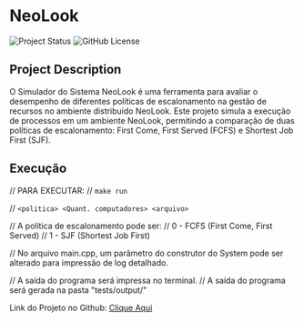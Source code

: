 # NeoLook

![Project Status](https://img.shields.io/badge/status-in%20progress-yellow)
![GitHub License](https://img.shields.io/github/license/LViniciusk/neolook)

## Project Description

O Simulador do Sistema NeoLook é uma ferramenta para avaliar o desempenho de diferentes políticas de escalonamento na gestão de recursos no ambiente distribuído NeoLook. Este projeto simula a execução de processos em um ambiente NeoLook, permitindo a comparação de duas políticas de escalonamento: First Come, First Served (FCFS) e Shortest Job First (SJF).

## Execução

// PARA EXECUTAR:
//     `make run`

//     `<politica> <Quant. computadores> <arquivo>`

// A política de escalonamento pode ser:
// 0 - FCFS (First Come, First Served)
// 1 - SJF (Shortest Job First)

// No arquivo main.cpp, um parâmetro do construtor do System pode ser alterado para impressão de log detalhado.

// A saída do programa será impressa no terminal.
// A saída do programa será gerada na pasta "tests/output/"

Link do Projeto no Github: [Clique Aqui](https://github.com/LViniciusk/neolook)
